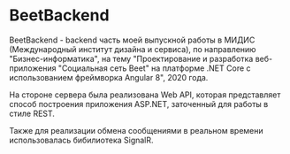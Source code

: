 # BeetBackend


BeetBackend - backend часть моей выпускной работы в МИДИС (Международный институт дизайна и сервиса), 
по направлению "Бизнес-информатика", на тему "Проектирование и разработка веб-приложения "Социальная сеть Beet" на платформе 
.NET Core с использованием фреймворка Angular 8", 2020 года.

На стороне сервера была реализована Web API, которая представляет способ построения приложения ASP.NET, заточенный для работы в стиле REST. 

Также для реализации обмена сообщениями в реальном времени использовалась бибилиотека SignalR.
